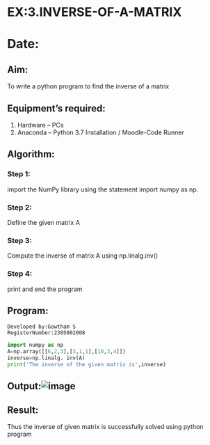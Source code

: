# EX:3.INVERSE-OF-A-MATRIX
# Date:
## Aim:
To write a python program to find the inverse of a matrix
## Equipment’s required:
1. 	Hardware – PCs
2. 	Anaconda – Python 3.7 Installation / Moodle-Code Runner
## Algorithm:
### Step 1:
import the NumPy library using the statement import numpy as np. 
### Step 2:
Define the given matrix A 
### Step 3:
Compute the inverse of matrix A using np.linalg.inv()
### Step 4:
print and end the program

## Program:
```
Developed by:Gowtham S
RegisterNumber:2305002008
```
```python
import numpy as np
A=np.array([[6,2,3],[3,1,1],[10,3,4]])
inverse=np.linalg. inv(A)
print('The inverse of the given matrix is',inverse)
```
## Output:![image](https://github.com/gowxz/INVERSE-OF-A-MATRIX/assets/155504997/2b0457b7-60ae-4822-8e93-ba2e9bb61b2f)



## Result:
Thus the inverse of given matrix is successfully solved using python program
